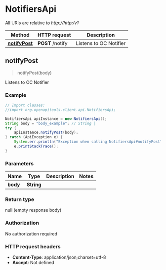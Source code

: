 # NotifiersApi

All URIs are relative to *http://http:/v1*

Method | HTTP request | Description
------------- | ------------- | -------------
[**notifyPost**](NotifiersApi.md#notifyPost) | **POST** /notify | Listens to OC Notifier



## notifyPost

> notifyPost(body)

Listens to OC Notifier

### Example

```java
// Import classes:
//import org.openapitools.client.api.NotifiersApi;

NotifiersApi apiInstance = new NotifiersApi();
String body = "body_example"; // String | 
try {
    apiInstance.notifyPost(body);
} catch (ApiException e) {
    System.err.println("Exception when calling NotifiersApi#notifyPost");
    e.printStackTrace();
}
```

### Parameters


Name | Type | Description  | Notes
------------- | ------------- | ------------- | -------------
 **body** | **String**|  |

### Return type

null (empty response body)

### Authorization

No authorization required

### HTTP request headers

- **Content-Type**: application/json;charset=utf-8
- **Accept**: Not defined


